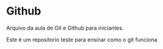 # Github

Arquivo da aula de Git e Github para iniciantes.

Este é um repositorio teste para ensinar como o git funciona

